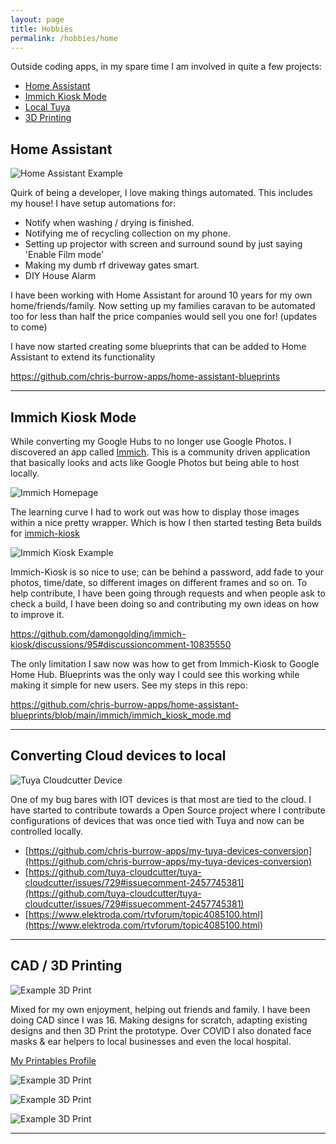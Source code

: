 ```yaml
---
layout: page
title: Hobbies
permalink: /hobbies/home
---
```

Outside coding apps, in my spare time I am involved in quite a few projects:

* [Home Assistant](#home-assistant)
* [Immich Kiosk Mode](#immich-kiosk)
* [Local Tuya](#local-tuya)
* [3D Printing](#3d-printing)

## <a name="home-assistant"/> Home Assistant

![Home Assistant Example](/images/hobbies/home_assistant.png)

Quirk of being a developer, I love making things automated. This includes my house! I have setup automations for:

* Notify when washing / drying is finished.
* Notifying me of recycling collection on my phone.
* Setting up projector with screen and surround sound by just saying 'Enable Film mode'
* Making my dumb rf driveway gates smart.
* DIY House Alarm

I have been working with Home Assistant for around 10 years for my own home/friends/family.
Now setting up my families caravan to be automated too for less than half the price companies would sell you one for! (updates to come)

I have now started creating some blueprints that can be added to Home Assistant to extend its functionality

https://github.com/chris-burrow-apps/home-assistant-blueprints

---

## <a name="immich-kiosk"/> Immich Kiosk Mode

While converting my Google Hubs to no longer use Google Photos. I discovered an app called [Immich](https://immich.app/).
This is a community driven application that basically looks and acts like Google Photos but being able to host locally.

![Immich Homepage](/images/hobbies/immich-homepage.jpg)

The learning curve I had to work out was how to display those images within a nice pretty wrapper. Which is how I then started testing Beta builds for [immich-kiosk](https://github.com/damongolding/immich-kiosk)

![Immich Kiosk Example](/images/hobbies/immich-kiosk-fullscreen.jpg)

Immich-Kiosk is so nice to use; can be behind a password, add fade to your photos, time/date, so different images on different frames and so on. To help contribute, I have been going through requests and when people ask to check a build, I have been doing so and contributing my own ideas on how to improve it.

https://github.com/damongolding/immich-kiosk/discussions/95#discussioncomment-10835550

The only limitation I saw now was how to get from Immich-Kiosk to Google Home Hub. Blueprints was the only way I could see this working while making it simple for new users.
See my steps in this repo: 

https://github.com/chris-burrow-apps/home-assistant-blueprints/blob/main/immich/immich_kiosk_mode.md

---

## <a name="local-tuya"/> Converting Cloud devices to local

![Tuya Cloudcutter Device](/images/hobbies/tuya_cloudcutter.jpg)

One of my bug bares with IOT devices is that most are tied to the cloud.
I have started to contribute towards a Open Source project where I contribute configurations of devices that was once tied with Tuya and now can be controlled locally.

* [https://github.com/chris-burrow-apps/my-tuya-devices-conversion](https://github.com/chris-burrow-apps/my-tuya-devices-conversion)
* [https://github.com/tuya-cloudcutter/tuya-cloudcutter/issues/729#issuecomment-2457745381](https://github.com/tuya-cloudcutter/tuya-cloudcutter/issues/729#issuecomment-2457745381)
* [https://www.elektroda.com/rtvforum/topic4085100.html](https://www.elektroda.com/rtvforum/topic4085100.html)

---

## <a name="3d-printing"/> CAD / 3D Printing

![Example 3D Print](/images/hobbies/3d_printing.webp)

Mixed for my own enjoyment, helping out friends and family. I have been doing CAD since I was 16. Making designs for scratch, adapting existing designs and then 3D Print the prototype.
Over COVID I also donated face masks & ear helpers to local businesses and even the local hospital.

[My Printables Profile](https://www.printables.com/@Chris173972_549133/models)

![Example 3D Print](/images/hobbies/3d-printing-example.jpg)

![Example 3D Print](/images/hobbies/3d-printing-example-2.jpg)

![Example 3D Print](/images/hobbies/3d-printing-example-3.jpg)

---
